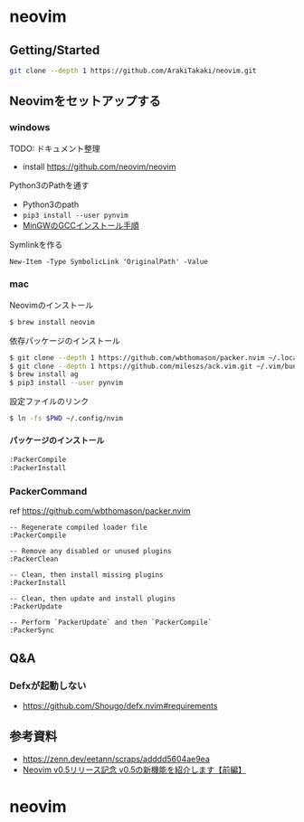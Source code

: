 # neovim

## Getting/Started

```sh
git clone --depth 1 https://github.com/ArakiTakaki/neovim.git
```


## Neovimをセットアップする

### windows

TODO: ドキュメント整理

- install https://github.com/neovim/neovim

Python3のPathを通す

- Python3のpath
- `pip3 install --user pynvim`
- [MinGWのGCCインストール手順](https://github.com/kaityo256/lab_startup/blob/main/gccwin/README.md)


Symlinkを作る

```
New-Item -Type SymbolicLink 'OriginalPath' -Value
```

### mac

Neovimのインストール

```sh
$ brew install neovim
```

依存パッケージのインストール

```sh
$ git clone --depth 1 https://github.com/wbthomason/packer.nvim ~/.local/share/nvim/site/pack/packer/start/packer.nvim
$ git clone --depth 1 https://github.com/mileszs/ack.vim.git ~/.vim/bundle/ack.vim
$ brew install ag
$ pip3 install --user pynvim
```

設定ファイルのリンク

```sh
$ ln -fs $PWD ~/.config/nvim
```

#### パッケージのインストール
```sh
:PackerCompile
:PackerInstall
```

### PackerCommand

ref https://github.com/wbthomason/packer.nvim

```
-- Regenerate compiled loader file
:PackerCompile

-- Remove any disabled or unused plugins
:PackerClean

-- Clean, then install missing plugins
:PackerInstall

-- Clean, then update and install plugins
:PackerUpdate

-- Perform `PackerUpdate` and then `PackerCompile`
:PackerSync
```

## Q&A

### Defxが起動しない

- https://github.com/Shougo/defx.nvim#requirements


## 参考資料

- https://zenn.dev/eetann/scraps/adddd5604ae9ea
- [Neovim v0.5リリース記念 v0.5の新機能を紹介します【前編】](https://lab.mo-t.com/blog/neovim-v05-introduction-new-features-part-1)
# neovim
